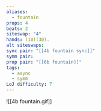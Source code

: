 ```yaml
---
aliases:
  - fountain
props: 4
beats: 2
siteswap: "4"
hands: (10)(30).
alt siteswaps: 
sync pair: "[[4b fountain sync]]"
symm pair: 
prop pair: "[[6b fountain]]"
tags:
  - async
  - symm
LoJ difficulty: 7
---
```

![[4b fountain.gif]]
